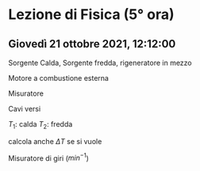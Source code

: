 # Lezione di Fisica (5° ora)
## Giovedì 21 ottobre 2021, 12:12:00


Sorgente Calda, Sorgente fredda, rigeneratore in mezzo

Motore a combustione esterna




Misuratore

Cavi versi

$T_1$: calda
$T_2$: fredda

calcola anche $\Delta T$ se si vuole

Misuratore di giri ($min^{-1}$)


<!--stackedit_data:
eyJoaXN0b3J5IjpbMTYwMjY3NjM5LDE2MTg5NzA3NjBdfQ==
-->